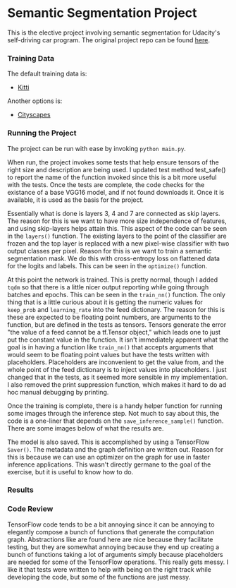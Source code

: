 # Semantic Segmentation Project

This is the elective project involving semantic segmentation for Udacity's 
self-driving car program.  The original project repo can be found 
[here](https://github.com/udacity/CarND-Semantic-Segmentation).



### Training Data

The default training data is:

 * [Kitti](http://www.cvlibs.net/datasets/kitti/eval_road.php)


Another options is:

 * [Cityscapes](https://www.cityscapes-dataset.com/)



### Running the Project

The project can be run with ease by invoking `python main.py`.

When run, the project invokes some tests that help ensure tensors of the 
right size and description are being used.  I updated test method test_safe()
to report the name of the function invoked since this is a bit more useful
with the tests.  Once the tests are complete, the code checks for the existance 
of a base VGG16 model, and if not found downloads it.  Once it is available,
it is used as the basis for the project.  

Essentially what is done is layers 3, 4 and 7 are connected as skip layers.  The
reason for this is we want to have more size independence of features, and using
skip-layers helps attain this.  This aspect of the code can be seen in the 
`layers()` function.  The existing layers to the point of the classifier are 
frozen and the top layer is replaced with a new pixel-wise classifier with two 
output classes per pixel.  Reason for this is we want to train a semantic segmentation
mask.  We do this with cross-entropy loss on flattened data for the logits 
and labels.  This can be seen in the `optimize()` function.

At this point the network is trained.  This is pretty normal, though I added `tqdm` 
so that there is a little nicer output reporting while going through batches and 
epochs.  This can be seen in the `train_nn()` function.  The only thing that is a 
little curious about it is getting the numeric values for `keep_prob` and 
`learning_rate` into the feed dictionary.  The reason for this is these are expected
to be floating point numbers, are arguments to the function, but are defined in the
tests as tensors.  Tensors generate the error "the value of a feed cannot be a tf.Tensor object,"
which leads one to just put the constant value in the function.  It isn't immediately
apparent what the goal is in having a function like `train_nn()` that accepts arguments
that would seem to be floating point values but have the tests written with 
placeholders.  Placeholders are inconvenient to get the value from, and the whole
point of the feed dictionary is to inject values into placeholders.  I just changed that
in the tests, as it seemed more sensible in my implementation.  I also removed the 
print suppression function, which makes it hard to do ad hoc manual debugging by 
printing.

Once the training is complete, there is a handy helper function for running some
images through the inference step.  Not much to say about this, the code is a one-liner 
that depends on the `save_inference_sample()` function.  There are some images below
of what the results are.

The model is also saved.  This is accomplished by using a TensorFlow `Saver()`.  The
metadata and the graph definition are written out.  Reason for this is because we
can use an optimizer on the graph for use in faster inference applications.  This wasn't
directly germane to the goal of the exercise, but it is useful to know how to do.



### Results



### Code Review

TensorFlow code tends to be a bit annoying since it can be annoying to elegantly
compose a bunch of functions that generate the computation graph.  Abstractions
like are found here are nice because they facilitate testing, but they are somewhat
annoying because they end up creating a bunch of functions taking a lot of arguments 
simply because placeholders are needed for some of the TensorFlow operations.  This
really gets messy.  I like it that tests were written to help with being on the 
right track while developing the code, but some of the functions are just messy.

